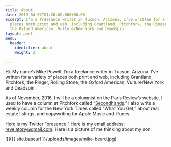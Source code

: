 ```yaml
---
title: About
date: 2019-04-02T01:20:00.000+00:00
excerpt: I’m a freelance writer in Tucson, Arizona. I’ve written for a variety of
  places both print and web, including Grantland, Pitchfork, the Ringer, Rolling Stone,
  the Oxford American, Vulture/New York and Deadspin.
layout: post
menu:
  header:
    identifier: about
    weight: 2

---
```

Hi. My name’s Mike Powell. I’m a freelance writer in Tucson, Arizona. I’ve written for a variety of places both print and web, including Grantland, Pitchfork, the Ringer, Rolling Stone, the Oxford American, Vulture/New York and Deadspin.

As of November, 2016, I will be a columnist on the Paris Review’s website. I used to have a column at Pitchfork called “[Secondhands](https://pitchfork.com/features/secondhands/).” I also write a weekly column for the New York Times called “What You Get,” about real estate listings, and copywriting for Apple Music and iTunes.

[Here](https://twitter.com/sternlunch) is my Twitter “presence.” Here is my email address: [revelatory@gmail.com](mailto:revelatory@gmail.com). Here is a picture of me thinking about my son.

![]({{ site.baseurl }}/uploads/images/mike-beard.jpg)
